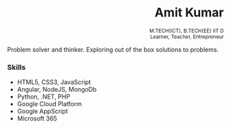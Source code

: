 <h1 align="right"> Amit Kumar</h1>
<p align="right">
<small>M.TECH(ICT), B.TECH(EE) IIT D</small><br>
<small>Learner, Teacher, Entrepreneur</small>
</p>

<p>Problem solver and thinker. Exploring out of the box solutions to problems.</p>

### Skills

- HTML5, CSS3, JavaScript
- Angular, NodeJS, MongoDb
- Python, .NET, PHP
- Google Cloud Platform
- Google AppScript
- Microsoft 365
